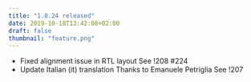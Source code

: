 ```yaml
---
title: "1.8.24 released"
date: 2019-10-18T13:42:08+02:00
draft: false
thumbnail: "feature.png"
---
```


*   Fixed alignment issue in RTL layout
    See !208 #224
*   Update Italian (it) translation
    Thanks to Emanuele Petriglia
    See !207

